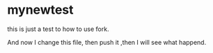 # mynewtest
 this is just a test to how to use fork.

And now I change this file, then push it ,then I will see what happend.